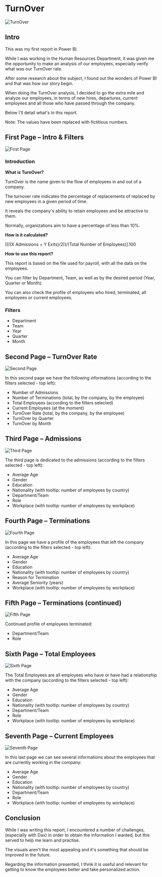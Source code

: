 # TurnOver
![TurnOver](https://github.com/AnaPatSilva/TurnOver-Power-BI-/blob/main/Images/TurnOver.jpg)

## Intro
This was my first report in Power BI.

While I was working in the Human Resources Department, it was given me the opportunity to make an analysis of our employees, especially verify what was our TurnOver rate.

After some research about the subject, I found out the wonders of Power BI and that was how our story begin.

When doing the TurnOver analysis, I decided to go the extra mile and analyze our employees, in terms of new hires, departures, current employees and all those who have passed through the company.

Below I'll detail what's in this report.

Note: The values have been replaced with fictitious numbers.

## First Page – Intro & Filters
 ![First Page](https://github.com/AnaPatSilva/TurnOver-Power-BI-/blob/main/Images/First_Page.jpg)
### Introduction
**What is TurnOver?**

TurnOver is the name given to the flow of employees in and out of a company.

The turnover rate indicates the percentage of replacements of replaced by new employees in a given period of time.

It reveals the company's ability to retain employees and be attractive to them.

Normally, organizations aim to have a percentage of less than 10%.

**How is it calculated?**

[(((X Admissions + Y Exits)/2))/(Total Number of Employees)].100

**How to use this report?**

This report is based on the file used for payroll, with all the data on the employees.

You can filter by Department, Team, as well as by the desired period (Year, Quarter or Month).

You can also check the profile of employees who hired, terminated, all employees or current employees.

### Filters
- Department
- Team
- Year
- Quarter
- Month

## Second Page – TurnOver Rate
![Second Page](https://github.com/AnaPatSilva/TurnOver-Power-BI-/blob/main/Images/Second_Page.jpg)

In this second page we have the following informations (according to the filters selected - top left):
- Number of Admissions
- Number of Terminations (total, by the company, by the employee)
- Total Employees (according to the filters selected)
- Current Employees (at the moment)
- TurnOver Rate (total, by the company, by the employee)
- TurnOver by Quarter
- TurnOver by Month

## Third Page – Admissions
![Third Page](https://github.com/AnaPatSilva/TurnOver-Power-BI-/blob/main/Images/Third_Page.jpg)

The third page is dedicated to the admissions (according to the filters selected - top left):
- Average Age
- Gender
- Education
- Nationality (with tooltip: number of employees by country)
- Department/Team
- Role
- Workplace (with tooltip: number of employees by workplace)

## Fourth Page – Terminations
![Fourth Page](https://github.com/AnaPatSilva/TurnOver-Power-BI/blob/main/Images/Fourth_Page.jpg)

In this page we have a profile of the employees that left the company (according to the filters selected - top left):
- Average Age
- Gender
- Education
- Nationality (with tooltip: number of employees by country)
- Reason for Termination
- Average Seniority (years)
- Workplace (with tooltip: number of employees by workplace)

## Fifth Page – Terminations (continued)
![Fifth Page](https://github.com/AnaPatSilva/TurnOver-Power-BI/blob/main/Images/Fifth_Page.jpg)

Continued profile of employees terminated:
- Department/Team
- Role

## Sixth Page – Total Employees
![Sixth Page](https://github.com/AnaPatSilva/TurnOver-Power-BI/blob/main/Images/Sixth_Page.jpg)

The Total Employees are all employees who have or have had a relationship with the company (according to the filters selected - top left):
- Average Age
- Gender
- Education
- Nationality (with tooltip: number of employees by country)
- Department/Team
- Role
- Workplace (with tooltip: number of employees by workplace)

## Seventh Page – Current Employees
![Seventh Page](https://github.com/AnaPatSilva/TurnOver-Power-BI/blob/main/Images/Seventh_Page.jpg)

In this last page we can see several informations about the employees that are currently working in the company:
- Average Age
- Gender
- Education
- Nationality (with tooltip: number of employees by country)
- Department/Team
- Role
- Workplace (with tooltip: number of employees by workplace)

## Conclusion
While I was writing this report, I encountered a number of challenges, (especially with Dax) in order to obtain the information I wanted, but this served to help me learn and practise.

The visuals aren't the most appealing and it's something that should be improved in the future.

Regarding the information presented, I think it is useful and relevant for getting to know the employees better and take personalized action.
